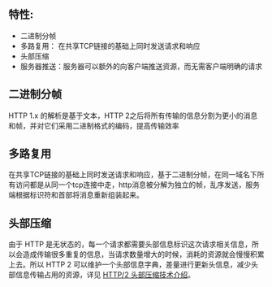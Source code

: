 ## 特性:
- 二进制分帧
- 多路复用： 在共享TCP链接的基础上同时发送请求和响应
- 头部压缩
- 服务器推送：服务器可以额外的向客户端推送资源，而无需客户端明确的请求

## 二进制分帧
HTTP 1.x 的解析是基于文本，HTTP 2之后将所有传输的信息分割为更小的消息和帧，并对它们采用二进制格式的编码，提高传输效率
## 多路复用
在共享TCP链接的基础上同时发送请求和响应，基于二进制分帧，在同一域名下所有访问都是从同一个tcp连接中走，http消息被分解为独立的帧，乱序发送，服务端根据标识符和首部将消息重新组装起来。
## 头部压缩
由于 HTTP 是无状态的，每一个请求都需要头部信息标识这次请求相关信息，所以会造成传输很多重复的信息，当请求数量增大的时候，消耗的资源就会慢慢积累上去。所以 HTTP 2 可以维护一个头部信息字典，差量进行更新头信息，减少头部信息传输占用的资源，详见 [HTTP/2 头部压缩技术介绍](https://imququ.com/post/header-compression-in-http2.html)。
